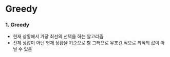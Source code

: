 # Greedy

### 1. Greedy 

- 현재 상황에서 가장 최선의 선택을 하는 알고리즘
- 전체 상황이 아닌 현재 상황을 기준으로 함 그러므로 무조건 적으로 최적의 값이 아닐 수 있음


